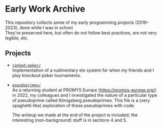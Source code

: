 # Early Work Archive

This repository collects some of my early programming projects (2019–2023), done while I was in school.  
They're preserved here, but often do not follow best practices, are not very legible, etc.

## Projects

- [`ranked-poker/`](./ranked-poker/)  
  Implementation of a rudimentary elo system for when my friends and I play knockout poker tournaments.



- [`pseudoprimes/`](./pseudoprimes/)  
  As a returning student at PROMYS Europe (https://promys-europe.org/) in 2022, my colleagues and I investigated the nature of a particular type of pseudoprime called Königsberg pseudoprimes. This file is a (very spaghetti-like) exploration of these pseudoprimes with code.
  
  The writeup we made at the end of the project is included; the interesting (non-background) stuff is in sections 4 and 5.
